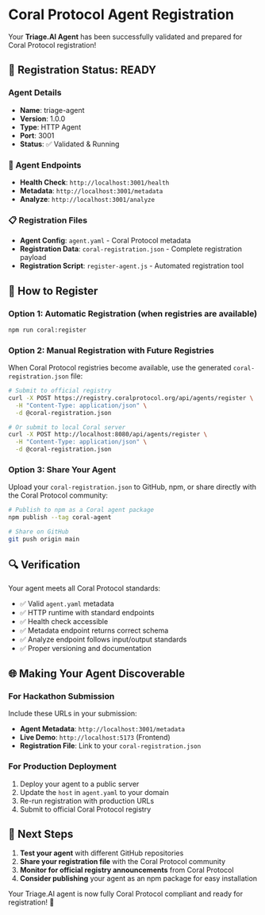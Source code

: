 # Coral Protocol Agent Registration

Your **Triage.AI Agent** has been successfully validated and prepared for Coral Protocol registration!

## 🎉 Registration Status: READY

### Agent Details
- **Name**: triage-agent
- **Version**: 1.0.0
- **Type**: HTTP Agent
- **Port**: 3001
- **Status**: ✅ Validated & Running

### 🔗 Agent Endpoints
- **Health Check**: `http://localhost:3001/health`
- **Metadata**: `http://localhost:3001/metadata`
- **Analyze**: `http://localhost:3001/analyze`

### 📋 Registration Files
- **Agent Config**: `agent.yaml` - Coral Protocol metadata
- **Registration Data**: `coral-registration.json` - Complete registration payload
- **Registration Script**: `register-agent.js` - Automated registration tool

## 🚀 How to Register

### Option 1: Automatic Registration (when registries are available)
```bash
npm run coral:register
```

### Option 2: Manual Registration with Future Registries
When Coral Protocol registries become available, use the generated `coral-registration.json` file:

```bash
# Submit to official registry
curl -X POST https://registry.coralprotocol.org/api/agents/register \
  -H "Content-Type: application/json" \
  -d @coral-registration.json

# Or submit to local Coral server
curl -X POST http://localhost:8080/api/agents/register \
  -H "Content-Type: application/json" \
  -d @coral-registration.json
```

### Option 3: Share Your Agent
Upload your `coral-registration.json` to GitHub, npm, or share directly with the Coral Protocol community:

```bash
# Publish to npm as a Coral agent package
npm publish --tag coral-agent

# Share on GitHub
git push origin main
```

## 🔍 Verification

Your agent meets all Coral Protocol standards:
- ✅ Valid `agent.yaml` metadata
- ✅ HTTP runtime with standard endpoints
- ✅ Health check accessible
- ✅ Metadata endpoint returns correct schema
- ✅ Analyze endpoint follows input/output standards
- ✅ Proper versioning and documentation

## 🌐 Making Your Agent Discoverable

### For Hackathon Submission
Include these URLs in your submission:
- **Agent Metadata**: `http://localhost:3001/metadata`
- **Live Demo**: `http://localhost:5173` (Frontend)
- **Registration File**: Link to your `coral-registration.json`

### For Production Deployment
1. Deploy your agent to a public server
2. Update the `host` in `agent.yaml` to your domain
3. Re-run registration with production URLs
4. Submit to official Coral Protocol registry

## 🎯 Next Steps

1. **Test your agent** with different GitHub repositories
2. **Share your registration file** with the Coral Protocol community
3. **Monitor for official registry announcements** from Coral Protocol
4. **Consider publishing** your agent as an npm package for easy installation

Your Triage.AI agent is now fully Coral Protocol compliant and ready for registration! 🚀